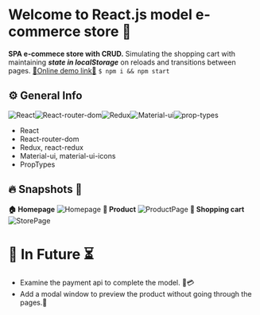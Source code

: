 
# Welcome to React.js model e-commerce store 🛒
**SPA e-commece store with CRUD.**  Simulating the shopping cart with maintaining ***state in localStorage*** on reloads and transitions between pages. <a href="https://react-e-commerce-store-model.web.app"  target="_blank"/>:link:Online demo link:link:</a>
`$ npm i && npm start`
## ⚙️ General Info
![React](https://img.shields.io/badge/React-20232A?style=for-the-badge&logo=react&logoColor=61DAFB)![React-router-dom](https://img.shields.io/badge/React_Router-CA4245?style=for-the-badge&logo=react-router&logoColor=white)![Redux](https://img.shields.io/badge/Redux-593D88?style=for-the-badge&logo=redux&logoColor=white)![Material-ui](https://img.shields.io/badge/Material--UI-0081CB?style=for-the-badge&logo=material-ui&logoColor=white)![prop-types](https://img.shields.io/badge/prop--types-2ea44f?style=for-the-badge&logo=react&logoColor=61DAFB)

 - React
 - React-router-dom
 - Redux, react-redux
 - Material-ui, material-ui-icons
 - PropTypes
## 🔥 Snapshots 👀
**🏠 Homepage**
![Homepage](https://i.ibb.co/bKvmYkH/screencapture-react-e-commerce-store-model-web-app-2021-08-01-15-42-34.png)
**🏬 Product**
![ProductPage](https://i.ibb.co/CsZhCyB/screencapture-react-e-commerce-store-model-web-app-product-4-2021-08-01-15-42-52.png)
**🛒 Shopping cart**
![StorePage](https://i.ibb.co/LxgHnx1/screencapture-react-e-commerce-store-model-web-app-store-2021-08-01-15-43-05.png)
# 🔮 In Future ⏳
 - Examine the payment api to complete the model. 💸💳
 - Add a modal window to preview the product without going through the pages.📑
